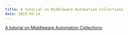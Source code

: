```yaml
---
title: A tutorial on Middleware Automation Collections
date: 2023-03-14
---
```


[A tutorial on Middleware Automation Collections](https://developers.redhat.com/articles/2023/03/14/tutorial-middleware-automation-collections)
